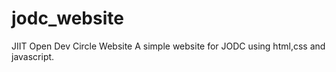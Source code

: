 # jodc_website
JIIT Open Dev Circle Website
A simple website for JODC using html,css and javascript.
